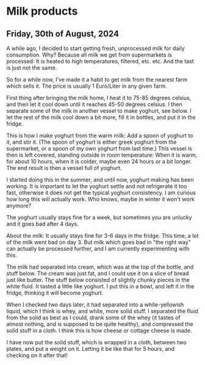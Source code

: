 # Milk products
## Friday, 30th of August, 2024
A while ago, I decided to start getting fresh, unprocessed milk for daily consumption. Why? Because all milk we get from supermarkets is processed: It is heated to high temperatures, filtered, etc. etc. And the tast is just not the same.

So for a while now, I've made it a habit to get milk from the nearest farm which sells it. The price is usually 1 Euro/Liter in any given farm.

First thing after bringing the milk home, I heat it to 75-85 degrees celsius, and then let it cool down until it reaches 45-50 degrees celsius.
I then separate some of the milk in another vessel to make yoghurt, see below. I let the rest of the milk cool down a bit more, fill it in bottles, and put it in the fridge.

This is how I make yoghurt from the warm milk: Add a spoon of yoghurt to it, and stir it. (The spoon of yoghurt is either greek yoghurt from the supermarket, or a spoon of my own yoghurt from last time.)
This vessel is then is left covered, standing outside in room temperature: When it is warm, for about 10 hours, when it is colder, maybe even 24 hours or a bit longer. The end result is then a vessel full of yoghurt.

I started doing this in the summer, and until now, yoghurt making has been working. It is important to let the yoghurt settle and not refrigerate it too fast, otherwise it does not get the typical yoghurt consistency. 
I am curious how long this will actually work. Who knows, maybe in winter it won't work anymore?

The yoghurt usually stays fine for a week, but sometimes you are unlucky and it goes bad after 4 days.

About the milk: It usually stays fine for 3-6 days in the fridge. This time, a lot of the milk went bad on day 3. But milk which goes bad in "the right way" can actually be processed further, and I am currently experimenting with this.

The milk had separated into cream, which was at the top of the bottle, and stuff below. The cream was just fat, and I could use it on a slice of bread just like butter. 
The stuff below consisted of slightly chunky pieces in the white fluid. It tasted a little like yoghurt. I put this in a bowl, and left it in the fridge, thinking it will become yoghurt.

When I checked two days later, it had separated into a white-yellowish liquid, which I think is whey, and white, more solid stuff. 
I separated the fluid from the solid as best as I could, drank some of the whey (it tastes of almost nothing, and is supposed to be quite healthy), and compressed the solid stuff in a cloth. I think this is how cheese or cottage cheese is made.

I have now put the solid stuff, which is wrapped in a cloth, between two plates, and put a weight on it. Letting it be like that for 5 hours, and checking on it after that!

